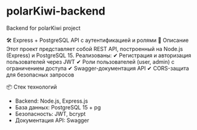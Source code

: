 # polarKiwi-backend
Backend for polarKiwi project

🛠 Express + PostgreSQL API с аутентификацией и ролями
📌 Описание
Этот проект представляет собой REST API, построенный на Node.js (Express) и PostgreSQL 15. Реализованы:
✔ Регистрация и авторизация пользователей через JWT
✔ Роли пользователей (user, admin) с ограничением доступа
✔ Swagger-документация API
✔ CORS-защита для безопасных запросов

📦 Стек технологий
- Backend: Node.js, Express.js
- База данных: PostgreSQL 15 + pg
- Безопасность: JWT, bcrypt
- Документация API: Swagger
